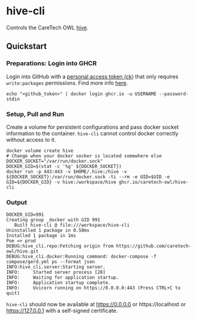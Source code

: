 # hive-cli

Controls the CareTech OWL [hive](https://github.com/caretech-owl/hive).

## Quickstart

### Preparations: Login into GHCR

Login into GitHub with a [personal access token (ck)](https://github.com/settings/tokens) that only requires `write:packages` permissions.
Find more info [here](https://docs.github.com/en/packages/working-with-a-github-packages-registry/working-with-the-container-registry#authenticating-to-the-container-registry).

```shell
echo "<github_token>" | docker login ghcr.io -u USERNAME --password-stdin
```

### Setup, Pull and Run

Create a volume for persistent configurations and pass docker socket information to the container.
`hive-cli` cannot control docker correctly without access to it.

```shell
docker volume create hive
# Change when your docker socker is located somewhere else
DOCKER_SOCKET="/var/run/docker.sock"
DOCKER_GID=$(stat -c '%g' ${DOCKER_SOCKET})
docker run -p 443:443 -v $HOME/.hive:/hive -v ${DOCKER_SOCKET}:/var/run/docker.sock -ti --rm -e UID=$UID -e GID=${DOCKER_GID} -v hive:/workspace/hive ghcr.io/caretech-owl/hive-cli
```

### Output

```shell
DOCKER_GID=991
Creating group _docker with GID 991
   Built hive-cli @ file:///workspace/hive-cli
Uninstalled 1 package in 0.58ms
Installed 1 package in 1ms
Poe => prod
DEBUG:hive_cli.repo:Fetching origin from https://github.com/caretech-owl/hive.git
DEBUG:hive_cli.docker:Running command: docker-compose -f compose/gerd.yml ps --format json
INFO:hive_cli.server:Starting server.
INFO:     Started server process [28]
INFO:     Waiting for application startup.
INFO:     Application startup complete.
INFO:     Uvicorn running on https://0.0.0.0:443 (Press CTRL+C to quit)
```

`hive-cli` should now be available at https://0.0.0.0 or https://localhost or https://127.0.0.1 with a self-signed certificate.
